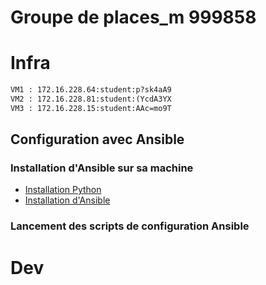 # Groupe de places_m 999858

# Infra

```txt
VM1 : 172.16.228.64:student:p?sk4aA9
VM2 : 172.16.228.81:student:(YcdA3YX
VM3 : 172.16.228.15:student:AAc=mo9T
```

## Configuration avec Ansible

### Installation d'Ansible sur sa machine

- [Installation Python](https://www.python.org/downloads/)
- [Installation d'Ansible](https://docs.ansible.com/ansible/latest/installation_guide/intro_installation.html)

### Lancement des scripts de configuration Ansible


# Dev

